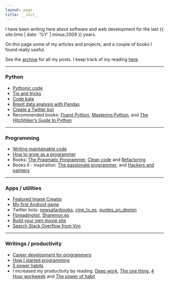 ```yaml
---
layout: page
title: __init__
---
```


I have been writing here about software and web development for the last {{ site.time | date: '%Y' | minus:2009 }} years. 

On this page some of my articles and projects, and a couple of books I found really useful. 

See the [archive](archive) for all my posts. I keep track of my reading [here](http://bobbelderbos.com/books/).

---

### Python

* [Pythonic code](http://bobbelderbos.com/2016/07/writing-pythonic-code-pays-off/)
* [Tip and tricks](http://bobbelderbos.com/2016/06/python-tips/)
* [Code kata](http://bobbelderbos.com/2016/12/code-kata/)
* [Brexit data analysis with Pandas](http://bobbelderbos.com/2016/06/analyzing-brexit-data-with-pandas/)
* [Create a Twitter bot](http://bobbelderbos.com/2016/06/twitter-bot/)
* Recommended books: [Fluent Python](https://www.amazon.com/Fluent-Python-Concise-Effective-Programming/dp/1491946008/), [Mastering Python](https://www.amazon.com/Mastering-Python-Rick-van-Hattem/dp/1785289721), and [The Hitchhiker’s Guide to Python](http://docs.python-guide.org/en/latest/)

---

### Programming

* [Writing maintainable code](http://bobbelderbos.com/2016/03/building-maintainable-software/)
* [How to grow as a programmer](http://bobbelderbos.com/2012/09/how-to-grow-craft-programming/)
* Books: [The Pragmatic Programmer](http://bobbelderbos.com/2011/02/great-book-about-software-engineering/), [Clean code](https://www.amazon.com/Clean-Code-Handbook-Software-Craftsmanship/dp/0132350882) and [Refactoring](https://www.amazon.com/Refactoring-Improving-Design-Existing-Code/dp/0201485672)
* Books II - inspiration: [The passionate programmer](http://bobbelderbos.com/2011/04/advance-career-read-passionate-programmer/), and [Hackers and painters](http://bobbelderbos.com/2012/07/books-hackers-and-painters-ideas-computer-age/)

---

### Apps / utilities

* [Featured Image Creator](http://projects.bobbelderbos.com/featured_image/)
* [My first Android game](https://play.google.com/store/apps/details?id=com.bobbelderbos.freemonkey)
* Twitter bots: [newsafaribooks](https://twitter.com/newsafaribooks), [cine_tv_es](https://twitter.com/cine_tv_es), [quotes_on_design](https://twitter.com/quotes_ondesign)
* [Fbreadinglist](http://fbreadinglist.com/), [Sharemov.es](http://sharemovi.es/)
* [Build your own movie site](http://bobbelderbos.com/2016/02/movie-site-in-minute-omdb-api-python/)
* [Search Stack Overflow from Vim](http://bobbelderbos.com/2013/01/search-copy-stackoverflow-data-in-vim-with-conque/)

---

### Writings / productivity

* [Career development for programmers](http://bobbelderbos.com/2016/06/career-development-programmers/)
* [How I started programming](http://bobbelderbos.com/2016/02/fired-up-about-programming/)
* [5 power habits](http://bobbelderbos.com/2016/02/power-habits/)
* I increased my productivity by reading: [Deep work](https://www.amazon.com/Deep-Work-Focused-Success-Distracted/dp/1455586692), [The one thing](https://www.amazon.com/ONE-Thing-Surprisingly-Extraordinary-Results/dp/1885167776), [4 Hour workweek](https://www.amazon.com/4-Hour-Workweek-Escape-Live-Anywhere/dp/0307465357) and [The power of habit](https://www.amazon.com/Power-Habit-What-Life-Business/dp/081298160X)

